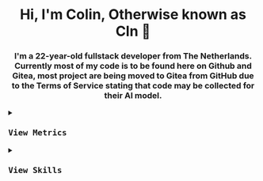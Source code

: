 <h1 align="center">Hi, I'm Colin, Otherwise known as Cln 👋</h1>
<h3 align="center">I'm a 22-year-old fullstack developer from The Netherlands. Currently most of my code is to be found here on Github and Gitea, most project are being moved to Gitea from GitHub due to the Terms of Service stating that code may be collected for their AI model.</h3>
<p align="center">
<details> 
  <summary>
     <kbd><h3>View Metrics</h3></kbd>
  </summary>
Joined Github 5 years ago.
<br/>
Currently I have pushed 262 commits, 0 from 4 personal projects and contributed to 0.
<br/>
I have opened 0 issues and submitted 1 pull requests.
<br/>
  
![Kotlin](https://img.shields.io/static/v1?style=flat-square&label=%E2%A0%80&color=555&labelColor=%23A97BFF&message=Kotlin%EF%B8%B170.8%25)
![Shell](https://img.shields.io/static/v1?style=flat-square&label=%E2%A0%80&color=555&labelColor=%2389e051&message=Shell%EF%B8%B115.3%25)
![QML](https://img.shields.io/static/v1?style=flat-square&label=%E2%A0%80&color=555&labelColor=%2344a51c&message=QML%EF%B8%B16.8%25)
![Java](https://img.shields.io/static/v1?style=flat-square&label=%E2%A0%80&color=555&labelColor=%23b07219&message=Java%EF%B8%B15.1%25)
![HTML](https://img.shields.io/static/v1?style=flat-square&label=%E2%A0%80&color=555&labelColor=%23A97BFF&message=HTML%EF%B8%B170.8%25)
![Javascript](https://img.shields.io/static/v1?style=flat-square&label=%E2%A0%80&color=555&labelColor=%23A97BFF&message=Javascript%EF%B8%B170.8%25)
![CSS](https://img.shields.io/static/v1?style=flat-square&label=%E2%A0%80&color=555&labelColor=%23563d7c&message=CSS%EF%B8%B11.3%25)
![Python](https://img.shields.io/static/v1?style=flat-square&label=%E2%A0%80&color=555&labelColor=%233572A5&message=Python%EF%B8%B10.4%25)

</details>
<details>
  <summary>
     <kbd><h3>View Skills</h3></kbd>
        <br>
  </summary>

<br>
Operating systems
<br>
<a href="https://archlinux.org/" style="display:flex;flex-direction:row;align-content:center; text-align: center;" align="center"><img src="https://skillicons.dev/icons?i=linux" /><span>Arch Linux</span></a><br>
<br>
<br>
Programming languages
<br>
<a href="https://kotlinlang.org/"><img src="https://skillicons.dev/icons?i=kotlin" /></a>
<a href="https://java.com/"><img src="https://skillicons.dev/icons?i=java" /></a>
<a href="https://javascript.com"><img src="https://skillicons.dev/icons?i=js" /></a>
<a href="https://nodejs.org/"><img src="https://skillicons.dev/icons?i=nodejs" /></a>

<br><br>
Frontend frameworks
<br>
<a href="https://html.spec.whatwg.org/"><img src="https://skillicons.dev/icons?i=html" /></a>
<a href="https://www.w3.org/TR/CSS/#css"><img src="https://skillicons.dev/icons?i=css" /></a>
<a href="https://getbootstrap.com/"><img src="https://skillicons.dev/icons?i=bootstrap" /></a>
<a href="https://vuejs.org//"><img src="https://skillicons.dev/icons?i=vue" /></a>
<a href="https://tailwindcss.com/"><img src="https://skillicons.dev/icons?i=tailwind" /></a>
<a href="https://sass-lang.com/"><img src="https://skillicons.dev/icons?i=sass" /></a>
<a href="https://www.adobe.com/products/coldfusion-family.html"><img src="https://upload.wikimedia.org/wikipedia/commons/thumb/4/43/Adobe_ColdFusion_logo_2021.svg/1200px-Adobe_ColdFusion_logo_2021.svg.png" height="48" width="48"></a>
<br><br>

Documents&emsp;&emsp;&emsp;&emsp;&nbsp;&nbsp;Designs
<br>
<a href="https://www.notion.so/"><img src="https://www.notion.so/front-static/logo-ios.png" height="48" width="48"/></a>
<a href="https://trello.com/"><img src="https://avatars.slack-edge.com/2021-07-19/2282472048054_9a51d280179d828b3ad7_512.png" height="48" width="48" /></a>&emsp;&emsp;&emsp;
<a href="https://www.figma.com/"><img src="https://skillicons.dev/icons?i=figma" /></a>
<br><br>

Technologies&emsp;&emsp;&emsp;&emsp;Databases
<br>
<a href="https://discord.com/"><img src="https://skillicons.dev/icons?i=discord" /></a>
<a href="https://discord.com/developers/docs/intro"><img src="https://skillicons.dev/icons?i=discordbots" /></a>&emsp;&emsp;&emsp;
<a href="https://www.mongodb.com/"><img src="https://skillicons.dev/icons?i=mongodb" /></a>
<a href="https://www.mariadb.org/"><img src="https://skillicons.dev/icons?i=mysql" /></a>
<a href="https://www.postgresql.org/"><img src="https://skillicons.dev/icons?i=postgresql" /></a><br><br>

Dev tools
<br>
<a href="https://git-scm.com/"><img src="https://skillicons.dev/icons?i=git" /></a>
<a href="https://gitlab.com/"><img src="https://skillicons.dev/icons?i=gitlab" /></a>
<a href="https://www.jetbrains.com/idea/"><img src="https://skillicons.dev/icons?i=idea" /></a>
<a href="https://developer.android.com/studio"><img src="https://skillicons.dev/icons?i=androidstudio" /></a>
<a href="https://gradle.org/"><img src="https://skillicons.dev/icons?i=gradle" /></a>
<a href="https://postman.com/"><img src="https://skillicons.dev/icons?i=postman" /></a>
<a href="https://pagespeed.web.dev/"><img src="https://www.gstatic.com/pagespeed/insights/ui/logo/favicon_48.png" height="48" width="48"/></a>
<a href="https://www.semrush.com/"><img src="https://cdn.semrush.com/__static__/favicon.3cd418d5bb49.ico" height="48" width="48"/></a>
<br>
<br>

</details>
</p>
